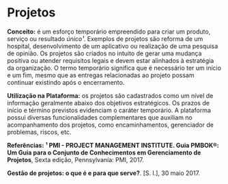 # Projetos

**Conceito:** é um esforço temporário empreendido para criar um produto, serviço ou resultado _único¹_. Exemplos de projetos são reforma de um hospital, desenvolvimento de um aplicativo ou realização de uma pesquisa de opinião. Os projetos são criados no intuito de gerar uma mudança positiva ou atender requisitos legais e devem estar alinhados à estratégia da organização. O termo temporário significa que é necessário ter um início e um fim, mesmo que as entregas relacionadas ao projeto possam continuar existindo após o encerramento.

**Utilização na Plataforma:** os projetos são cadastrados como um nível de informação geralmente abaixo dos objetivos estratégicos. Os prazos de início e término previstos evidenciam o caráter temporário. A plataforma possui diversas funcionalidades complementares que auxiliam no acompanhamento dos projetos, como encaminhamentos, gerenciador de problemas, riscos, etc.

**Referências:**
**¹ PMI - PROJECT MANAGEMENT INSTITUTE. Guia PMBOK®: Um Guia para o Conjunto de Conhecimentos em Gerenciamento de Projetos**, Sexta edição, Pennsylvania: PMI, 2017.

**Gestão de projetos: o que é e para que serve?**. \[S. l.\], 30 maio 2017.

